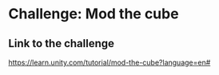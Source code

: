 # Challenge: Mod the cube

## Link to the challenge

https://learn.unity.com/tutorial/mod-the-cube?language=en#
